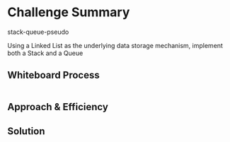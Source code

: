 # Challenge Summary
<!-- Description of the challenge -->
stack-queue-pseudo

Using a Linked List as the underlying data storage mechanism, implement both a Stack and a Queue


## Whiteboard Process
<!-- Embedded whiteboard image -->
![]()

## Approach & Efficiency
<!-- What approach did you take? Why? What is the Big O space/time for this approach? -->


## Solution
<!-- Show how to run your code, and examples of it in action -->

